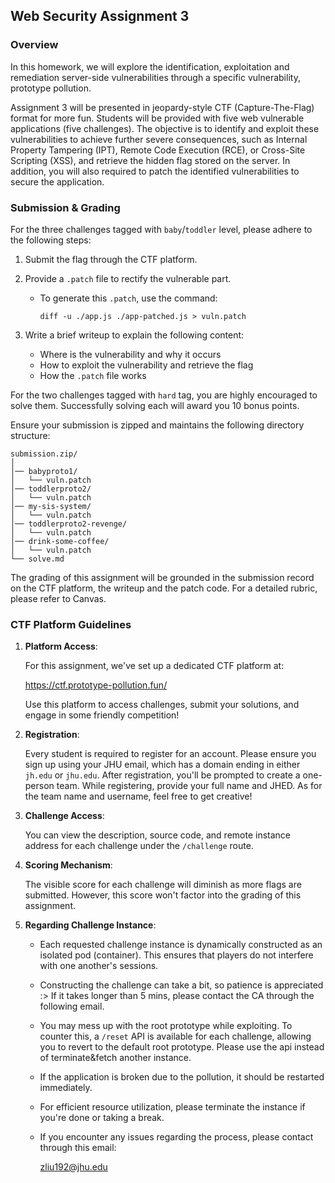 ## Web Security Assignment 3

### Overview

In this homework, we will explore the identification, exploitation and remediation server-side vulnerabilities through a specific vulnerability, prototype pollution. 

Assignment 3 will be presented in jeopardy-style CTF (Capture-The-Flag) format for more fun. Students will be provided with five web vulnerable applications (five challenges). The objective is to identify and exploit these vulnerabilities to achieve further severe consequences, such as Internal Property Tampering (IPT), Remote Code Execution (RCE), or Cross-Site Scripting (XSS), and retrieve the hidden flag stored on the server. In addition, you will also required to patch the identified vulnerabilities to secure the application.

### Submission & Grading

For the three challenges tagged with `baby`/`toddler` level, please adhere to the following steps:

1. Submit the flag through the CTF platform.

2. Provide a `.patch` file to rectify the vulnerable part.

    - To generate this `.patch`, use the command:

        `diff -u ./app.js ./app-patched.js > vuln.patch`

3. Write a brief writeup to explain the following content:

    + Where is the vulnerability and why it occurs
    + How to exploit the vulnerability and retrieve the flag
    + How the `.patch` file works

For the two challenges tagged with  `hard` tag, you are highly encouraged to solve them. Successfully solving each will award you 10 bonus points.

Ensure your submission is zipped and maintains the following directory structure:

```
submission.zip/
│
│── babyproto1/
│   └── vuln.patch
│── toddlerproto2/
│  	└── vuln.patch
│── my-sis-system/
│   └── vuln.patch
│── toddlerproto2-revenge/
│   └── vuln.patch
│── drink-some-coffee/
│   └── vuln.patch
└── solve.md
```

The grading of this assignment will be grounded in the submission record on the CTF platform, the writeup and the patch code. For a detailed rubric, please refer to Canvas.

### CTF Platform Guidelines

1. **Platform Access**:

    For this assignment, we've set up a dedicated CTF platform at:

    https://ctf.prototype-pollution.fun/

    Use this platform to access challenges, submit your solutions, and engage in some friendly competition!

2. **Registration**:

    Every student is required to register for an account. Please ensure you sign up using your JHU email, which has a domain ending in either `jh.edu` or `jhu.edu`. After registration, you'll be prompted to create a one-person team. While registering, provide your full name and JHED. As for the team name and username, feel free to get creative!

3. **Challenge Access**:

    You can view the description, source code, and remote instance address for each challenge under the `/challenge` route.

4. **Scoring Mechanism**:

    The visible score for each challenge will diminish as more flags are submitted. However, this score won't factor into the grading of this assignment. 

5. **Regarding Challenge Instance**:

    + Each requested challenge instance is dynamically constructed as an isolated pod (container). This ensures that players do not interfere with one another's sessions.

    + Constructing the challenge can take a bit, so patience is appreciated :> If it takes longer than 5 mins, please contact the CA through the following email.

    + You may mess up with the root prototype while exploiting. To counter this, a `/reset` API is available for each challenge, allowing you to revert to the default root prototype. Please use the api instead of terminate&fetch another instance.

    + If the application is broken due to the pollution, it should be restarted immediately.

    + For efficient resource utilization, please terminate the instance if you're done or taking a break.

    + If you encounter any issues regarding the process, please contact through this email:

        zliu192@jhu.edu
